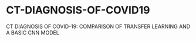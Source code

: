 # CT-DIAGNOSIS-OF-COVID19
CT DIAGNOSIS OF COVID-19: COMPARISON OF TRANSFER LEARNING AND A BASIC CNN MODEL
